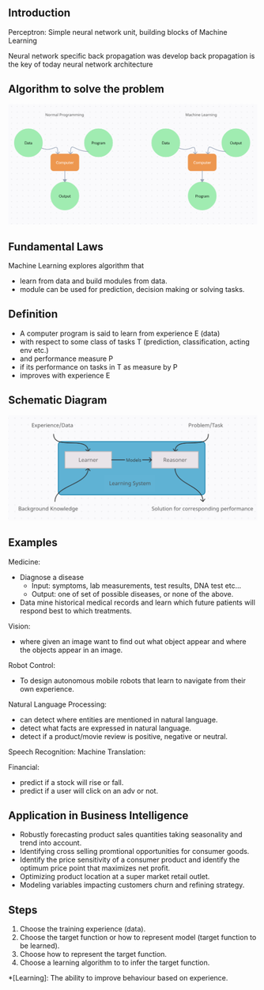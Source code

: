 ## Introduction
<!-- # not understanded starts -->
Perceptron: Simple neural network unit, building blocks of Machine Learning

Neural network specific back propagation was develop back propagation is the key of today neural network architecture
<!-- # not understanded ends -->

## Algorithm to solve the problem

![image info](../pictures/machine-learning/Algorithm_img.png)

## Fundamental Laws

Machine Learning explores algorithm that
- learn from data and build modules from data.
- module can be used for prediction, decision making or solving tasks.

## Definition

- A computer program is said to learn from experience E (data)
- with respect to some class of tasks T (prediction, classification, acting env etc.)
- and performance measure P
- if its performance on tasks in T as measure by P
- improves with experience E

## Schematic Diagram

![image info](../pictures/machine-learning/schematic.png)

## Examples

Medicine:

- Diagnose a disease
    - Input: symptoms, lab measurements, test results, DNA test etc...
    - Output: one of set of possible diseases, or none of the above.
- Data mine historical medical records and learn which future patients will respond best to which treatments.

Vision:

- where given an image want to find out what object appear and where the objects appear in an image.

Robot Control:

- To design autonomous mobile robots that learn to navigate from their own experience.

Natural Language Processing:

- can detect where entities are mentioned in natural language.
- detect what facts are expressed in natural language.
- detect if a product/movie review is positive, negative or neutral.

Speech Recognition:
Machine Translation:

Financial:

- predict if a stock will rise or fall.
- predict if a user will click on an adv or not.

## Application in Business Intelligence

- Robustly forecasting product sales quantities taking seasonality and trend into account.
- Identifying cross selling promtional opportunities for consumer goods.
- Identify the price sensitivity of a consumer product and identify the optimum price point that maximizes net profit.
- Optimizing product location at a super market retail outlet.
- Modeling variables impacting customers churn and refining strategy.

## Steps

1. Choose the training experience (data).
2. Choose the target function or how to represent model (target function to be learned).
3. Choose how to represent the target function.
4. Choose a learning algorithm to to infer the target function.

*[Learning]: The ability to improve behaviour based on experience.